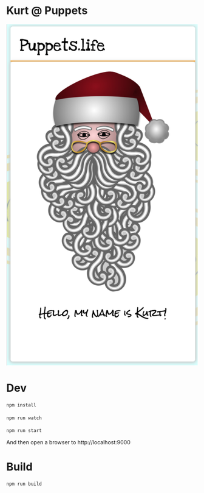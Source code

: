 # Kurt @ Puppets

<img src="/static/kurt.png" heigth="300" alt="Kurt @ Puppets" />

# Dev

```sh
npm install

npm run watch

npm run start
```

And then open a browser to http://localhost:9000

# Build

```sh
npm run build
```
